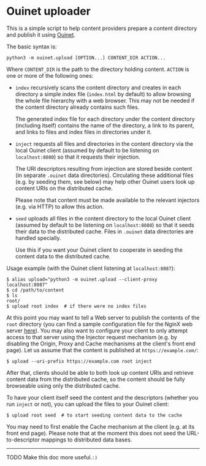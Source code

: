 # Ouinet uploader

This is a simple script to help content providers prepare a content directory
and publish it using [Ouinet](https://github.com/equalitie/ouinet).

The basic syntax is:

    python3 -m ouinet.upload [OPTION...] CONTENT_DIR ACTION...

Where ``CONTENT_DIR`` is the path to the directory holding content.
``ACTION`` is one or more of the following ones:

  - ``index`` recursively scans the content directory and creates in each
    directory a simple index file (``index.html`` by default) to allow
    browsing the whole file hierarchy with a web browser.  This may not be
    needed if the content directory already contains such files.

    The generated index file for each directory under the content directory
    (including itself) contains the name of the directory, a link to its
    parent, and links to files and index files in directories under it.

  - ``inject`` requests all files and directories in the content directory via
    the local Ouinet client (assumed by default to be listening on
    ``localhost:8080``) so that it requests their injection.

    The URI descriptors resulting from injection are stored beside content (in
    separate ``.ouinet`` data directories).  Circulating these additional
    files (e.g. by seeding them, see below) may help other Ouinet users look
    up content URIs on the distributed cache.

    Please note that content must be made available to the relevant injectors
    (e.g. via HTTP) to allow this action.

  - ``seed`` uploads all files in the content directory to the local Ouinet
    client (assumed by default to be listening on ``localhost:8080``) so that
    it seeds their data to the distributed cache.  Files in `.ouinet` data
    directories are handled specially.

    Use this if you want your Ouinet client to cooperate in seeding the
    content data to the distributed cache.

Usage example (with the Ouinet client listening at ``localhost:8087``):

    $ alias upload="python3 -m ouinet.upload --client-proxy localhost:8087"
    $ cd /path/to/content
    $ ls
    root/
    $ upload root index  # if there were no index files

At this point you may want to tell a Web server to publish the contents of the
``root`` directory (you can find a sample configuration file for the NginX web
server [here](./docs/nginx-vhost.conf)).  You may also want to configure your
client to only attempt access to that server using the Injector request
mechanism (e.g. by disabling the Origin, Proxy and Cache mechanisms at the
client's front end page).  Let us assume that the content is published at
``https://example.com/``:

    $ upload --uri-prefix https://example.com root inject

After that, clients should be able to both look up content URIs and retrieve
content data from the distributed cache, so the content should be fully
browseable using only the distributed cache.

To have your client itself seed the content and the descriptors (whether you
run ``inject`` or not), you can upload the files to your Ouinet client:

    $ upload root seed  # to start seeding content data to the cache

You may need to first enable the Cache mechanism at the client (e.g. at its
front end page).  Please note that at the moment this does not seed the
URL-to-descriptor mappings to distributed data bases.

--------

TODO Make this doc more useful.`:)`
